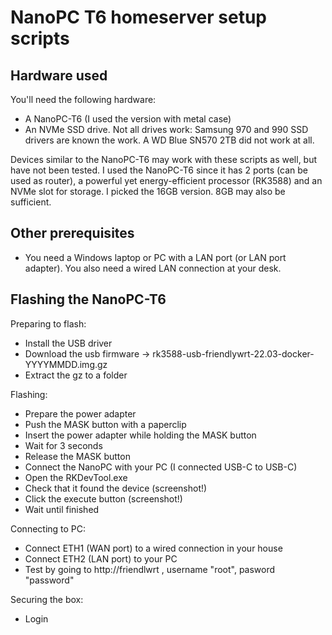 # NanoPC T6 homeserver setup scripts


## Hardware used

You'll need the following hardware:
- A NanoPC-T6 (I used the version with metal case)
- An NVMe SSD drive. Not all drives work: Samsung 970 and 990 SSD drivers are known the work. A WD Blue SN570 2TB did not work at all.

Devices similar to the NanoPC-T6 may work with these scripts as well, but have not been tested. I used the NanoPC-T6 since it has 2 ports (can be used as router), a powerful yet energy-efficient processor (RK3588) and an NVMe slot for storage. I picked the 16GB version. 8GB may also be sufficient.

## Other prerequisites

- You need a Windows laptop or PC with a LAN port (or LAN port adapter). You also need a wired LAN connection at your desk.

## Flashing the NanoPC-T6

Preparing to flash:
- Install the USB driver
- Download the usb firmware -> rk3588-usb-friendlywrt-22.03-docker-YYYYMMDD.img.gz 
- Extract the gz to a folder

Flashing:
- Prepare the power adapter
- Push the MASK button with a paperclip
- Insert the power adapter while holding the MASK button
- Wait for 3 seconds
- Release the MASK button
- Connect the NanoPC with your PC (I connected USB-C to USB-C)
- Open the RKDevTool.exe
- Check that it found the device (screenshot!)
- Click the execute button (screenshot!)
- Wait until finished

Connecting to PC:
- Connect ETH1 (WAN port) to a wired connection in your house
- Connect ETH2 (LAN port) to your PC
- Test by going to http://friendlwrt , username "root", pasword "password"

Securing the box:
- Login